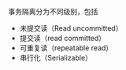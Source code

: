 事务隔离分为不同级别，包括
- 未提交读（Read uncommitted）
- 提交读（read committed）
- 可重复读（repeatable read）
- 串行化（Serializable）